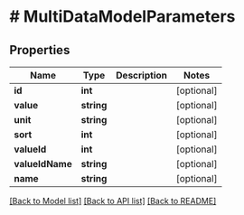 # # MultiDataModelParameters

## Properties

Name | Type | Description | Notes
------------ | ------------- | ------------- | -------------
**id** | **int** |  | [optional]
**value** | **string** |  | [optional]
**unit** | **string** |  | [optional]
**sort** | **int** |  | [optional]
**valueId** | **int** |  | [optional]
**valueIdName** | **string** |  | [optional]
**name** | **string** |  | [optional]

[[Back to Model list]](../../README.md#models) [[Back to API list]](../../README.md#endpoints) [[Back to README]](../../README.md)
